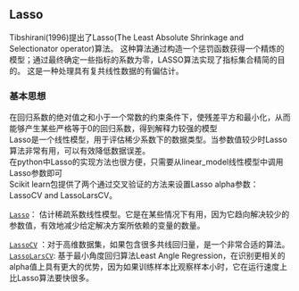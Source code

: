 ## Lasso
Tibshirani(1996)提出了Lasso(The Least Absolute Shrinkage and Selectionator operator)算法。
这种算法通过构造一个惩罚函数获得一个精炼的模型；通过最终确定一些指标的系数为零，LASSO算法实现了指标集合精简的目的。
这是一种处理具有复共线性数据的有偏估计。  
### 基本思想
在回归系数的绝对值之和小于一个常数的约束条件下，使残差平方和最小化，从而能够产生某些严格等于0的回归系数，得到解释力较强的模型  
Lasso是一个线性模型，用于评估稀少系数下的数据类型。当参数值较少时Lasso算法非常有用，可以有效降低数据误差。  
在python中Lasso的实现方法也很方便，只需要从linear_model线性模型中调用Lasso参数即可  
Scikit learn包提供了两个通过交叉验证的方法来设置Lasso alpha参数：LassoCV and LassoLarsCV。  

[`Lasso`](http://scikit-learn.org/stable/modules/generated/sklearn.linear_model.Lasso.html#sklearn.linear_model.Lasso)：
估计稀疏系数线性模型。它是在某些情况下有用，因为它趋向解决较少的参数值，有效地减少给定解决方案所依赖的变量的数量。  

[`LassoCV`](http://scikit-learn.org/stable/modules/generated/sklearn.linear_model.LassoCV.html#sklearn.linear_model.LassoCV)
：对于高维数据集，如果包含很多共线回归量，是一个非常合适的算法。  
[`LassoLarsCV`](http://scikit-learn.org/stable/modules/generated/sklearn.linear_model.LassoLarsCV.html#sklearn.linear_model.LassoLarsCV):
基于最小角度回归算法Least Angle Regression，在识别更相关的alpha值上具有更大的优势，因为如果训练样本比观察样本小时，它在运行速度上比Lasso算法要快很多。

